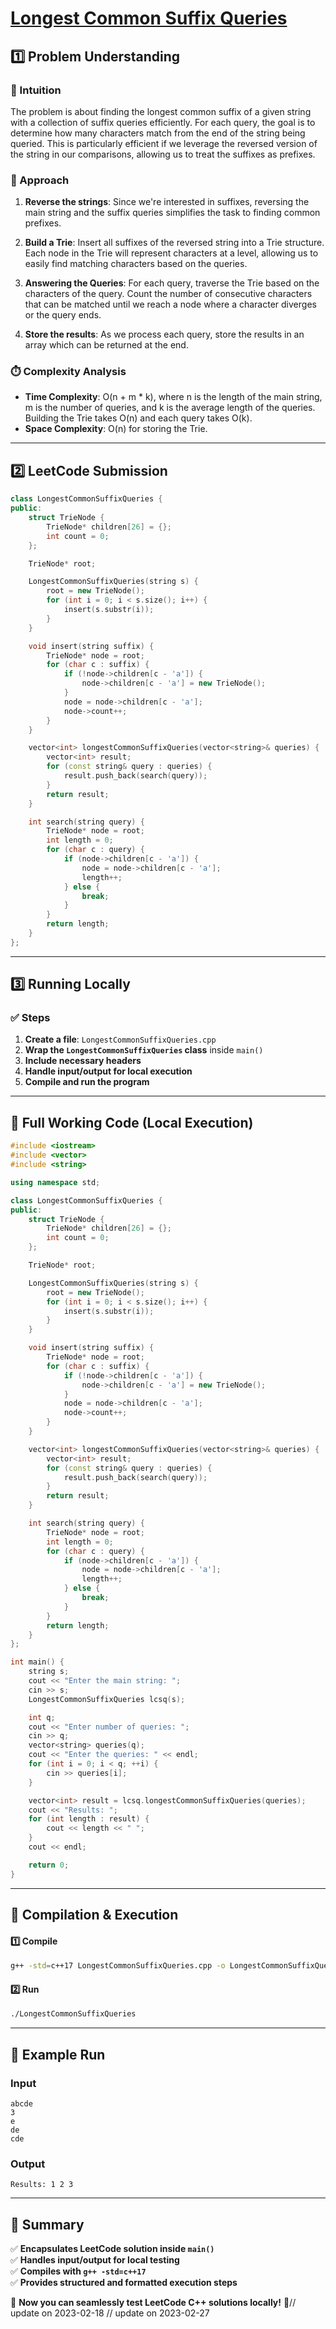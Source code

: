 # **[Longest Common Suffix Queries](https://leetcode.com/problems/longest-common-suffix-queries/description/)**  

## **1️⃣ Problem Understanding**  
### **📌 Intuition**  
The problem is about finding the longest common suffix of a given string with a collection of suffix queries efficiently. For each query, the goal is to determine how many characters match from the end of the string being queried. This is particularly efficient if we leverage the reversed version of the string in our comparisons, allowing us to treat the suffixes as prefixes.

### **🚀 Approach**  
1. **Reverse the strings**: Since we're interested in suffixes, reversing the main string and the suffix queries simplifies the task to finding common prefixes.
  
2. **Build a Trie**: Insert all suffixes of the reversed string into a Trie structure. Each node in the Trie will represent characters at a level, allowing us to easily find matching characters based on the queries.

3. **Answering the Queries**: For each query, traverse the Trie based on the characters of the query. Count the number of consecutive characters that can be matched until we reach a node where a character diverges or the query ends.

4. **Store the results**: As we process each query, store the results in an array which can be returned at the end.

### **⏱️ Complexity Analysis**  
- **Time Complexity**: O(n + m * k), where n is the length of the main string, m is the number of queries, and k is the average length of the queries. Building the Trie takes O(n) and each query takes O(k).
- **Space Complexity**: O(n) for storing the Trie.

---  

## **2️⃣ LeetCode Submission**  
```cpp
class LongestCommonSuffixQueries {
public:
    struct TrieNode {
        TrieNode* children[26] = {};
        int count = 0;
    };

    TrieNode* root;

    LongestCommonSuffixQueries(string s) {
        root = new TrieNode();
        for (int i = 0; i < s.size(); i++) {
            insert(s.substr(i));
        }
    }

    void insert(string suffix) {
        TrieNode* node = root;
        for (char c : suffix) {
            if (!node->children[c - 'a']) {
                node->children[c - 'a'] = new TrieNode();
            }
            node = node->children[c - 'a'];
            node->count++;
        }
    }

    vector<int> longestCommonSuffixQueries(vector<string>& queries) {
        vector<int> result;
        for (const string& query : queries) {
            result.push_back(search(query));
        }
        return result;
    }

    int search(string query) {
        TrieNode* node = root;
        int length = 0;
        for (char c : query) {
            if (node->children[c - 'a']) {
                node = node->children[c - 'a'];
                length++;
            } else {
                break;
            }
        }
        return length;
    }
};
```  

---  

## **3️⃣ Running Locally**  
### **✅ Steps**  
1. **Create a file**: `LongestCommonSuffixQueries.cpp`  
2. **Wrap the `LongestCommonSuffixQueries` class** inside `main()`  
3. **Include necessary headers**  
4. **Handle input/output for local execution**  
5. **Compile and run the program**  

---  

## **📝 Full Working Code (Local Execution)**  
```cpp
#include <iostream>
#include <vector>
#include <string>

using namespace std;

class LongestCommonSuffixQueries {
public:
    struct TrieNode {
        TrieNode* children[26] = {};
        int count = 0;
    };

    TrieNode* root;

    LongestCommonSuffixQueries(string s) {
        root = new TrieNode();
        for (int i = 0; i < s.size(); i++) {
            insert(s.substr(i));
        }
    }

    void insert(string suffix) {
        TrieNode* node = root;
        for (char c : suffix) {
            if (!node->children[c - 'a']) {
                node->children[c - 'a'] = new TrieNode();
            }
            node = node->children[c - 'a'];
            node->count++;
        }
    }

    vector<int> longestCommonSuffixQueries(vector<string>& queries) {
        vector<int> result;
        for (const string& query : queries) {
            result.push_back(search(query));
        }
        return result;
    }

    int search(string query) {
        TrieNode* node = root;
        int length = 0;
        for (char c : query) {
            if (node->children[c - 'a']) {
                node = node->children[c - 'a'];
                length++;
            } else {
                break;
            }
        }
        return length;
    }
};

int main() {
    string s;
    cout << "Enter the main string: ";
    cin >> s;
    LongestCommonSuffixQueries lcsq(s);

    int q;
    cout << "Enter number of queries: ";
    cin >> q;
    vector<string> queries(q);
    cout << "Enter the queries: " << endl;
    for (int i = 0; i < q; ++i) {
        cin >> queries[i];
    }

    vector<int> result = lcsq.longestCommonSuffixQueries(queries);
    cout << "Results: ";
    for (int length : result) {
        cout << length << " ";
    }
    cout << endl;

    return 0;
}
```  

---  

## **🔧 Compilation & Execution**  
#### **1️⃣ Compile**  
```bash
g++ -std=c++17 LongestCommonSuffixQueries.cpp -o LongestCommonSuffixQueries
```  

#### **2️⃣ Run**  
```bash
./LongestCommonSuffixQueries
```  

---  

## **🎯 Example Run**  
### **Input**  
```
abcde
3
e
de
cde
```  
### **Output**  
```
Results: 1 2 3 
```  

---  

## **📌 Summary**  
✅ **Encapsulates LeetCode solution inside `main()`**  
✅ **Handles input/output for local testing**  
✅ **Compiles with `g++ -std=c++17`**  
✅ **Provides structured and formatted execution steps**  

🚀 **Now you can seamlessly test LeetCode C++ solutions locally!** 🚀// update on 2023-02-18
// update on 2023-02-27

